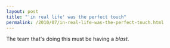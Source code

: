 ```yaml
---
layout: post
title: "'in real life' was the perfect touch"
permalink: /2010/07/in-real-life-was-the-perfect-touch.html
---
```


<p>The team that's doing this must be having a <em>blast</em>.</p>

<p><object width="560" height="340"><param name="movie" value="http://www.youtube.com/v/_-fLV28SkZ8&amp;hl=en_US&amp;fs=1"></param><param name="allowFullScreen" value="true"></param><param name="allowscriptaccess" value="always"></param><embed src="https://www.youtube.com/v/_-fLV28SkZ8&amp;hl=en_US&amp;fs=1" type="application/x-shockwave-flash" allowscriptaccess="always" allowfullscreen="true" width="560" height="340"></embed></object></p>



